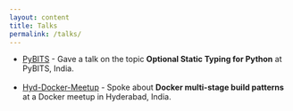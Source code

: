 ```yaml
---
layout: content
title: Talks
permalink: /talks/
---
```


- [PyBITS](https://bits-atmos.org/pybits) - Gave a talk on the topic **Optional Static Typing for Python** at PyBITS, India.
<br><br>
- [Hyd-Docker-Meetup](#) - Spoke about **Docker multi-stage build patterns** at a Docker meetup in Hyderabad, India.
<br><br>
